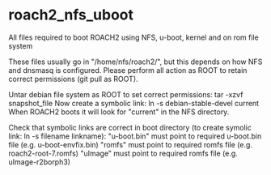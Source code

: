 roach2_nfs_uboot
================

All files required to boot ROACH2 using NFS, u-boot, kernel and on rom file system

These files usually go in "/home/nfs/roach2/", but this depends on how NFS and dnsmasq is configured. 
Please perform all action as ROOT to retain correct permissions (git pull as ROOT). 

Untar debian file system as ROOT to set correct permissions: tar -xzvf snapshot_file
Now create a symbolic link: ln -s debian-stable-devel current
When ROACH2 boots it will look for "current" in the NFS directory.

Check that symbolic links are correct in boot directory (to create symolic link: ln -s filename linkname):
"u-boot.bin" must point to required u-boot.bin file (e.g. u-boot-envfix.bin)
"romfs" must point to required romfs file (e.g. roach2-root-7.romfs)
"uImage" must point to required romfs file (e.g. uImage-r2borph3)